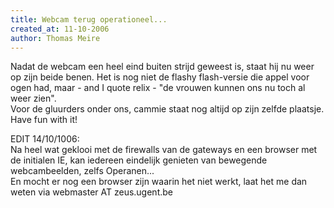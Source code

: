 ```yaml
---
title: Webcam terug operationeel...
created_at: 11-10-2006
author: Thomas Meire
---
```


Nadat de webcam een heel eind buiten strijd geweest is, staat hij nu weer op zijn beide benen. Het is nog niet de flashy flash-versie die appel voor ogen had, maar - and I quote relix - "de vrouwen kunnen ons nu toch al weer zien".  
Voor de gluurders onder ons, cammie staat nog altijd op zijn zelfde plaatsje.  
Have fun with it!

EDIT 14/10/1006:  
Na heel wat geklooi met de firewalls van de gateways en een browser met de initialen IE, kan iedereen eindelijk genieten van bewegende webcambeelden, zelfs Operanen...  
En mocht er nog een browser zijn waarin het niet werkt, laat het me dan weten via webmaster AT zeus.ugent.be
